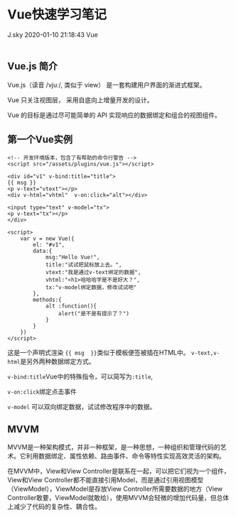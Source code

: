 <div class="blog-article">
<h1 class="title">Vue快速学习笔记</h1>
<span class="author">J.sky</span>
<span class="time">2020-01-10 21:18:43</span>
<span class="tag">Vue</span>
</div>
</br>

## Vue.js 简介

Vue.js（读音 /vjuː/, 类似于 view） 是一套构建用户界面的渐进式框架。

Vue 只关注视图层， 采用自底向上增量开发的设计。

Vue 的目标是通过尽可能简单的 API 实现响应的数据绑定和组合的视图组件。

## 第一个Vue实例



    <!-- 开发环境版本，包含了有帮助的命令行警告 -->
    <script src="/assets/plugins/vue.js"></script>

    <div id="v1" v-bind:title="title">
    {{ msg }}
    <p v-text="vtext"></p>
    <div v-html="vhtml"  v-on:click="alt"></div>

    <input type="text" v-model="tx">
    <p v-text="tx"></p>
    </div>

    <script>
        var v = new Vue({
            el: "#v1",
            data:{
                msg:"Hello Vue!",
                title:"试试把鼠标放上去。",
                vtext:"我是通过v-text绑定的数据",
                vhtml:"<h1>哈哈哈字是不是好大？",
                tx:"v-model绑定数据，修改试试吧"
            },
            methods:{
                alt :function(){
                    alert("是不是有提示了？")
                }
            }
        })
    </script>

这是一个声明式渲染 `{{ msg  }}`类似于模板便签被插在HTML中。
`v-text,v-html`是另外两种数据绑定方式。

`v-bind:title`Vue中的特殊指令，可以简写为`:title`,

`v-on:click`绑定点击事件

`v-model` 可以双向绑定数据，试试修改程序中的数据。

## MVVM

MVVM是一种架构模式，并非一种框架，是一种思想，一种组织和管理代码的艺术。它利用数据绑定、属性依赖、路由事件、命令等特性实现高效灵活的架构。

在MVVM中，View和View Controller是联系在一起，可以把它们视为一个组件，View和View Controller都不能直接引用Model，而是通过引用视图模型（ViewModel），ViewModel是存放View Controller所需要数据的地方（View Controller敢要，ViewModel就敢给），使用MVVM会轻微的增加代码量，但总体上减少了代码的复杂性、耦合性。




